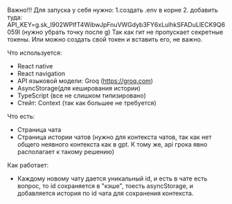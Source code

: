 Важно!!!
Для запуска у себя нужно:
1.создать .env в корне
2. добавить туда: API_KEY=g.sk_I902WPlfT4WibwJpFnuVWGdyb3FY6xLulhkSFADuLlECK9Q6059I (нужно убрать точку после g)
Так как гит не пропускает секретные токены. Или можно создать свой токен и вставить его, не важно.

Что используется:
- React native
- React navigation
- API языковой модели: Groq (https://groq.com)
- AsyncStorage(для кеширования истории)
- TypeScript (все не слишком типизировано)
- Стейт: Context (так как большее не требуется)

Что есть:
- Страница чата
- Страница истории чатов (нужно для контекста чатов, так как нет общего неявного контекста как в gpt. К тому же, api грока явно располагает к такому решению)

Как работает: 
- Каждому новому чату дается уникальный id, и есть в чате есть вопрос, то id сохраняется в "кэше", тоесть asyncStorage, и добавляется история по id чата для сохранения контекста.
